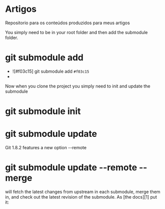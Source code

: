 # Artigos
Repositorio para os conteúdos produzidos para meus artigos


You simply need to be in your root folder and then add the submodule folder.

# git submodule add <url>
- ![#f03c15] git submodule add <url> `#f03c15`
- 
Now when you clone the project you simply need to init and update the submodule

# git submodule init
# git submodule update

Git 1.8.2 features a new option --remote

# git submodule update --remote --merge

will fetch the latest changes from upstream in each submodule, merge them in, and check out the latest revision of the submodule. As [the docs][1] put it:

